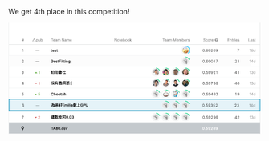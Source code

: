 We get 4th place in this competition!

![Image of leaderboard](https://github.com/sponge611/Kaggle_datalab_cup_competition1_CNN_news_popularity/blob/master/截圖%202020-11-12%20下午2.11.38.png)
